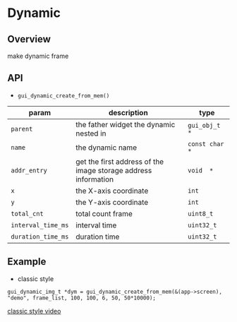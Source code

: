 # Dynamic

## Overview
make dynamic frame

## API
-  `gui_dynamic_create_from_mem()` 

|param  | description  |type|
|--|--|--|
|`parent`|the father widget the dynamic nested in|`gui_obj_t  *`|
|`name`|the dynamic name|`const char  *`|
|`addr_entry`|get the first address of the image storage address information|`void  *`|
|`x`|the X-axis coordinate|`int`|
|`y`|the Y-axis coordinate|`int`|
|`total_cnt`|total count frame|`uint8_t `|
|`interval_time_ms`|interval time|`uint32_t `|
|`duration_time_ms`|duration time|`uint32_t `|

## Example
+ classic style

```
gui_dynamic_img_t *dym = gui_dynamic_create_from_mem(&(app->screen), "demo", frame_list, 100, 100, 6, 50, 50*10000);
```

[classic style video](https://drive.google.com/file/d/1tq2wCY16waEF7jcq0R3DhCDXSg5pRSvH/view?usp=sharing)




